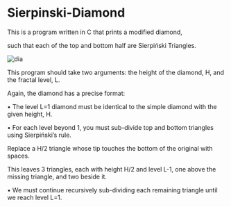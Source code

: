 # Sierpinski-Diamond
This is a program written in C that prints a modified diamond, 

such that each of the top and bottom half are Sierpiński Triangles.

![dia](https://user-images.githubusercontent.com/31902939/48029836-4d2e9600-e11d-11e8-8f7f-af959fc9203b.jpg)


This program should take two arguments: the height of the diamond, H, and the fractal level, L. 

Again, the diamond has a precise format:

• The level L=1 diamond must be identical to the simple diamond with the given height, H.

• For each level beyond 1, you must sub-divide top and bottom triangles using Sierpiński’s rule. 
  
  Replace a H/2 triangle whose tip touches the bottom of the original with spaces. 
  
  This leaves 3 triangles, each with height H/2 and level L-1, one above the missing triangle, and two beside it.
  
• We must continue recursively sub-dividing each remaining triangle until we reach level L=1.
